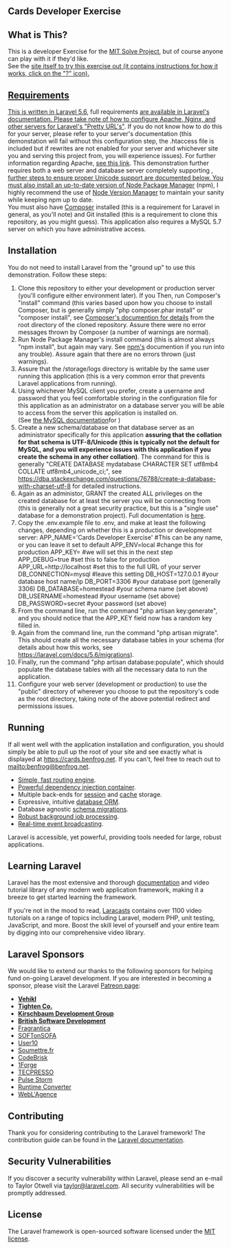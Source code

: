 ## Cards Developer Exercise

## What is This?

This is a developer Exercise for the <a href="https://solve.mit.edu/">MIT Solve Project</a>, but of course anyone can play with it if they'd like.  
See the <a href="https://cards.benfrog.net">site itself to try this exercise out (it contains instructions for how it works, click on the "?" icon).

## Requirements

This is written in <a href="https://laravel.com/docs/5.6">Laravel 5.6</a>, full  requirements <a href="https://laravel.com/docs/5.6#server-requirement"> are available in Laravel's documentation.  Please take note of <a href="https://laravel.com/docs/5.6#pretty-urls">how to configure Apache, Nginx, and other servers for Laravel's "Pretty URL's"</a>.  If you do not know how to do this for your server, please refer to your server's documentation (this demonstation will fail without this configuration step, the .htaccess file is included but if rewrites are not enabled for your server and whichever site you and serving this project from, you will experience issues).  For further information regarding Apache, <a href="http://httpd.apache.org/docs/current/mod/mod_rewrite.html">see this link</a>.  This demonstration further requires both a web server and database server completely supporting 
<a href="https://en.wikipedia.org/wiki/Unicode">, further steps to ensure proper Unicode support are documented below.  You must also install an 
up-to-date version of <a href="https://www.npmjs.com/"> Node Package Manager</a> (npm), I highly recommend the use of
<a href="https://github.com/creationix/nvm"> Node Version Manager</a> to maintain your sanity while keeping npm up to date.  
You must also have <a href="https://getcomposer.org/">Composer</a> installed (this is a requirement for Laravel in general, as you'll note) and Git installed 
(this is a requirement to clone this repository, as you might guess).  This application also requires a MySQL 5.7 server on which you have administrative access.  

## Installation

You do not need to install Laravel from the "ground up" to use this demonstration.  Follow these steps:
1.  Clone this repository to either your development or production server 
    (you'll configure either environment later).  If you Then, run Composer's "install" command (this varies based upon how you choose to install Composer, but is 
    generally simply "php composer.phar install" or "composer install", see <a href="https://getcomposer.org/doc/">Composer's documention for details</a> from the 
    root directory of the cloned repository.  Assure there were no error messages thrown by Composer (a number of warnings are normal).  
2.  Run Node Package Manager's install command (this is almost always "npm install", but again may vary.  See <a href="https://www.npmjs.com/">npm's</a> 
    documention if you run into any trouble).  Assure again that there are no errors thrown (just warnings).
3.  Assure that the /storage/logs directory is writable by the same user running this application (this is a very common error that prevents Laravel 
    applications from running).
4.  Using whichever MySQL client you prefer, create a username and password that you feel comfortable storing in the configuration file for this application as
    an administrator on a database server you will be able to access from the server this application is installed on.  
    (See <a href="https://dev.mysql.com/doc/refman/5.7/en/create-user.html">the MySQL documentation</a>for )
5.  Create a new schema/database on that database server as an administrator specifically for this application <b>assuring that the collation for that schema is          UTF-8/Unicode (this is typically not the default for MySQL, and you will experience issues with this application if you create the schema
    in any other collation)</b>.  The command for this is generally "CREATE DATABASE mydatabase CHARACTER SET utf8mb4 COLLATE utf8mb4_unicode_ci;", see 
    <a href="https://dba.stackexchange.com/questions/76788/create-a-database-with-charset-utf-8">
    https://dba.stackexchange.com/questions/76788/create-a-database-with-charset-utf-8</a> for detailed instructions.
6.  Again as an administor, GRANT the created ALL privileges on the created database for at least the server 
    you will be connecting from (this is generally not a great security practice, but this is a "single
    use" database for a demonstration project).  Full documentation is <a href="https://dev.mysql.com/doc/refman/5.7/en/grant.html">here</a>.
7.  Copy the .env.example file to .env, and make at least the following changes, depending on whether this is a production or development server:
    APP_NAME='Cards Developer Exercise' #This can be any name, or you can leave it set to default
    APP_ENV=local #change this for production
    APP_KEY= #we will set this in the next step
    APP_DEBUG=true #set this to false for production 
    APP_URL=http://localhost #set this to the full URL of your server
    DB_CONNECTION=mysql #leave this setting
    DB_HOST=127.0.0.1 #your database host name/ip
    DB_PORT=3306 #your database port (generally 3306)
    DB_DATABASE=homestead #your schema name (set above)
    DB_USERNAME=homestead #your username (set above)
    DB_PASSWORD=secret #your password (set above)
8.  From the command line, run the command "php artisan key:generate", and you should notice that the APP_KEY field now has a random key filled in.
9.  Again from the command line, run the command "php artisan migrate".  This should create all the necessary database tables in your schema (for details about
    how this works, see <a href="https://laravel.com/docs/5.6/migrations">https://laravel.com/docs/5.6/migrations</a>).
10. Finally, run the command "php artisan database:populate", which should populate the database tables with all the necessary data to run the application.
11. Configure your web server (development or production) to use the "public" directory of wherever you choose to put the repository's code as the root directory,
    taking note of the above potential redirect and permissions issues.  

## Running

If all went well with the application installation and configuration, you should simply be able to pull up the root of your site and see exactly what is 
displayed at <a href="https://cards.benfrog.net/">https://cards.benfrog.net</a>.  If you can't, feel free to reach out to <mailto:benfrog@benfrog.net>.       
    
    






- [Simple, fast routing engine](https://laravel.com/docs/routing).
- [Powerful dependency injection container](https://laravel.com/docs/container).
- Multiple back-ends for [session](https://laravel.com/docs/session) and [cache](https://laravel.com/docs/cache) storage.
- Expressive, intuitive [database ORM](https://laravel.com/docs/eloquent).
- Database agnostic [schema migrations](https://laravel.com/docs/migrations).
- [Robust background job processing](https://laravel.com/docs/queues).
- [Real-time event broadcasting](https://laravel.com/docs/broadcasting).

Laravel is accessible, yet powerful, providing tools needed for large, robust applications.

## Learning Laravel

Laravel has the most extensive and thorough [documentation](https://laravel.com/docs) and video tutorial library of any modern web application framework, making it a breeze to get started learning the framework.

If you're not in the mood to read, [Laracasts](https://laracasts.com) contains over 1100 video tutorials on a range of topics including Laravel, modern PHP, unit testing, JavaScript, and more. Boost the skill level of yourself and your entire team by digging into our comprehensive video library.

## Laravel Sponsors

We would like to extend our thanks to the following sponsors for helping fund on-going Laravel development. If you are interested in becoming a sponsor, please visit the Laravel [Patreon page](https://patreon.com/taylorotwell):

- **[Vehikl](https://vehikl.com/)**
- **[Tighten Co.](https://tighten.co)**
- **[Kirschbaum Development Group](https://kirschbaumdevelopment.com)**
- **[British Software Development](https://www.britishsoftware.co)**
- [Fragrantica](https://www.fragrantica.com)
- [SOFTonSOFA](https://softonsofa.com/)
- [User10](https://user10.com)
- [Soumettre.fr](https://soumettre.fr/)
- [CodeBrisk](https://codebrisk.com)
- [1Forge](https://1forge.com)
- [TECPRESSO](https://tecpresso.co.jp/)
- [Pulse Storm](http://www.pulsestorm.net/)
- [Runtime Converter](http://runtimeconverter.com/)
- [WebL'Agence](https://weblagence.com/)

## Contributing

Thank you for considering contributing to the Laravel framework! The contribution guide can be found in the [Laravel documentation](https://laravel.com/docs/contributions).

## Security Vulnerabilities

If you discover a security vulnerability within Laravel, please send an e-mail to Taylor Otwell via [taylor@laravel.com](mailto:taylor@laravel.com). All security vulnerabilities will be promptly addressed.

## License

The Laravel framework is open-sourced software licensed under the [MIT license](https://opensource.org/licenses/MIT).
